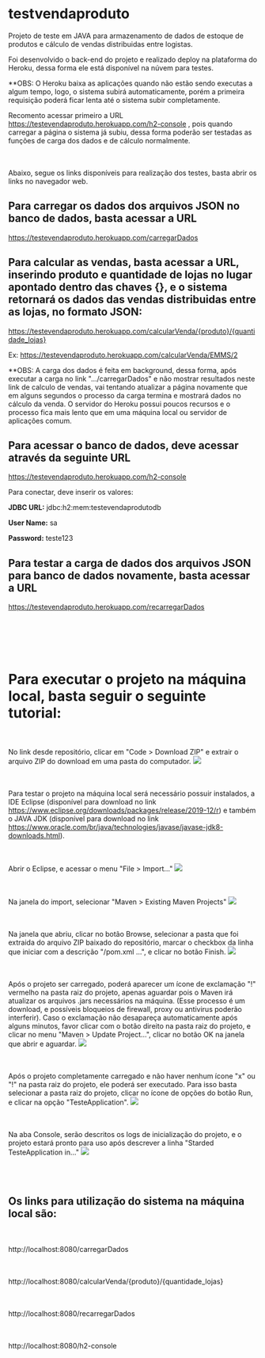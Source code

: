 # testvendaproduto
 
Projeto de teste em JAVA para armazenamento de dados de estoque de produtos e cálculo de vendas distribuidas entre logistas.

Foi desenvolvido o back-end do projeto e realizado deploy na plataforma do Heroku, dessa forma ele está disponível na núvem para testes.

**OBS: O Heroku baixa as aplicações quando não estão sendo executas a algum tempo, logo, o sistema subirá automaticamente, porém a primeira requisição poderá ficar lenta até o sistema subir completamente.

Recomento acessar primeiro a URL https://testevendaproduto.herokuapp.com/h2-console , pois quando carregar a página o sistema já subiu, dessa forma poderão ser testadas as funções de carga dos dados e de cálculo normalmente. 

<br></br>
Abaixo, segue os links disponíveis para realização dos testes, basta abrir os links no navegador web.

## Para carregar os dados dos arquivos JSON no banco de dados, basta acessar a URL
 
https://testevendaproduto.herokuapp.com/carregarDados
 
 
## Para calcular as vendas, basta acessar a URL, inserindo produto e quantidade de lojas no lugar apontado dentro das chaves {}, e o sistema retornará os dados das vendas distribuidas entre as lojas, no formato JSON:
 
https://testevendaproduto.herokuapp.com/calcularVenda/{produto}/{quantidade_lojas}
 
Ex: https://testevendaproduto.herokuapp.com/calcularVenda/EMMS/2

**OBS: A carga dos dados é feita em background, dessa forma, após executar a carga no link ".../carregarDados" e não mostrar resultados neste link de calculo de vendas, vai tentando atualizar a página novamente que em alguns segundos o processo da carga termina e mostrará dados no cálculo da venda. O servidor do Heroku possui poucos recursos e o processo fica mais lento que em uma máquina local ou servidor de aplicações comum. 
 
 
## Para acessar o banco de dados, deve acessar através da seguinte URL
  
https://testevendaproduto.herokuapp.com/h2-console
 
Para conectar, deve inserir os valores: 
 
**JDBC URL:** jdbc:h2:mem:testevendaprodutodb
 
**User Name:** sa
 
**Password:** teste123


## Para testar a carga de dados dos arquivos JSON para banco de dados novamente, basta acessar a URL
 
https://testevendaproduto.herokuapp.com/recarregarDados

<br></br><br></br>

# Para executar o projeto na máquina local, basta seguir o seguinte tutorial:
<br></br>
No link desde repositório, clicar em "Code > Download ZIP" e extrair o arquivo ZIP do download em uma pasta do computador.
<img src="/src/main/resources/static/images/readme_info/img1.png">

<br></br>
Para testar o projeto na máquina local será necessário possuir instalados, a IDE Eclipse (disponível para download no link https://www.eclipse.org/downloads/packages/release/2019-12/r) e também o JAVA JDK (disponível para download no link https://www.oracle.com/br/java/technologies/javase/javase-jdk8-downloads.html).

<br></br>
Abrir o Eclipse, e acessar o menu "File > Import..."
<img src="/src/main/resources/static/images/readme_info/img2.png">

<br></br>
Na janela do import, selecionar "Maven > Existing Maven Projects"
<img src="/src/main/resources/static/images/readme_info/img3.png">

<br></br>
Na janela que abriu, clicar no botão Browse, selecionar a pasta que foi extraida do arquivo ZIP baixado do repositório, marcar o checkbox da linha que iniciar com a descrição "/pom.xml ...", e clicar no botão Finish.
<img src="/src/main/resources/static/images/readme_info/img4.png">

<br></br>
Após o projeto ser carregado, poderá aparecer um ícone de exclamação "!" vermelho na pasta raiz do projeto, apenas aguardar pois o Maven irá atualizar os arquivos .jars necessários na máquina. (Esse processo é um download, e possíveis bloqueios de firewall, proxy ou antivirus poderão interferir).
Caso o exclamação não desapareça automaticamente após alguns minutos, favor clicar com o botão direito na pasta raiz do projeto, e clicar no menu "Maven > Update Project...", clicar no botão OK na janela que abrir e aguardar.
<img src="/src/main/resources/static/images/readme_info/img5.png">

<br></br>
Após o projeto completamente carregado e não haver nenhum ícone "x" ou "!" na pasta raiz do projeto, ele poderá ser executado. Para isso basta selecionar a pasta raiz do projeto, clicar no ícone de opções do botão Run, e clicar na opção "TesteApplication".
<img src="/src/main/resources/static/images/readme_info/img6.png">

<br></br>
Na aba Console, serão descritos os logs de inicialização do projeto, e o projeto estará pronto para uso após descrever a linha "Starded TesteApplication in..."
<img src="/src/main/resources/static/images/readme_info/img7.png">

<br></br>
## Os links para utilização do sistema na máquina local são:

<br></br>
http://localhost:8080/carregarDados

<br></br>
http://localhost:8080/calcularVenda/{produto}/{quantidade_lojas}

<br></br>
http://localhost:8080/recarregarDados

<br></br>
http://localhost:8080/h2-console
